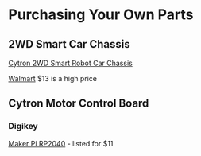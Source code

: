 # Purchasing Your Own Parts

## 2WD Smart Car Chassis

[Cytron 2WD Smart Robot Car Chassis](https://www.cytron.io/p-2wd-smart-robot-car-chassis)

[Walmart](https://www.walmart.com/ip/New-Motor-for-Smart-Robot-Kit-Speed-Encoder-Battery-Car-Chassis-Box-For-Arduino/5236937438) $13 is a high price

## Cytron Motor Control Board

### Digikey

[Maker Pi RP2040](https://www.digikey.com/en/products/detail/cytron-technologies-sdn-bhd/MAKER-PI-RP2040/14557836) - listed for $11